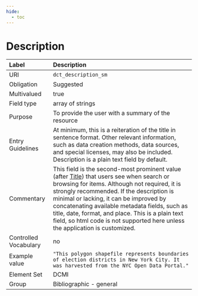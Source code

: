 ```yaml
---
hide:
  - toc
---
```


# Description

| Label                 | Description             |
|:----------------------|:------------------------|
| URI                   | `dct_description_sm`    |
| Obligation            | Suggested             |
| Multivalued           | true                    |
| Field type            | array of strings        |
| Purpose               | To provide the user with a summary of the resource |
| Entry Guidelines      | At minimum, this is a reiteration of the title in sentence format. Other relevant information, such as data creation methods, data sources, and special licenses, may also be included. Description is a plain text field by default. |
| Commentary            | This field is the second-most prominent value (after [Title](title.md)) that users see when search or browsing for items. Although not required, it is strongly recommended. If the description is minimal or lacking, it can be improved by concatenating available metadata fields, such as title, date, format, and place. This is a plain text field, so html code is not supported here unless the application is customized. |
| Controlled Vocabulary | no                      |
| Example value         | `"This polygon shapefile represents boundaries of election districts in New York City. It was harvested from the NYC Open Data Portal."` |
| Element Set           | DCMI                    |
| Group                 | Bibliographic - general |
